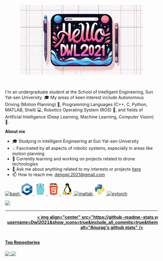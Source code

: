 <p align="center"><a href="https://github.com/Dwl2021/Dwl2021"><img width="80%" alt="Hello, I'm Dwl" src="./assets/hello,dwl.webp" /></a></p> <br />

I'm an undergraduate student at the School of Intelligent Engineering, Sun Yat-sen University. 🎓 My areas of keen interest include Autonomous Driving (Motion Planning) 🚗, Programming Languages (C++, C, Python, MATLAB, Shell) 💻, Robotics Operating System (ROS) 🤖, and fields of Artificial Intelligence (Deep Learning, Machine Learning, Computer Vision) 🧠.

**About me**

- 🎓 Studying in Intelligent Engineering at Sun Yat-sen University
- 💡 Fascinated by all aspects of robotic systems, especially in areas like motion planning
- 🌱 Currently learning and working on projects related to drone technologies
- 💬 Ask me about anything related to my interests or projects [here](https://github.com/Dwl2021/Dwl22021/issues)
- 📫 How to reach me: dengwl.2021@gmail.com


<p align="left"> <a href="https://www.gnu.org/software/bash/" target="_blank" rel="noreferrer"> <img src="https://www.vectorlogo.zone/logos/gnu_bash/gnu_bash-icon.svg" alt="bash" width="40" height="40"/> </a> <a href="https://www.cprogramming.com/" target="_blank" rel="noreferrer"> <img src="https://raw.githubusercontent.com/devicons/devicon/master/icons/cplusplus/cplusplus-original.svg" alt="cplusplus" width="40" height="40"/> </a> <a href="https://golang.org" target="_blank" rel="noreferrer"> <img src="https://raw.githubusercontent.com/devicons/devicon/master/icons/go/go-original.svg" alt="go" width="40" height="40"/> </a> <a href="https://www.w3.org/html/" target="_blank" rel="noreferrer"> <img src="https://raw.githubusercontent.com/devicons/devicon/master/icons/html5/html5-original-wordmark.svg" alt="html5" width="40" height="40"/> </a> <a href="https://www.linux.org/" target="_blank" rel="noreferrer"> <img src="https://raw.githubusercontent.com/devicons/devicon/master/icons/linux/linux-original.svg" alt="linux" width="40" height="40"/> </a> <a href="https://www.mathworks.com/" target="_blank" rel="noreferrer"> <img src="https://upload.wikimedia.org/wikipedia/commons/2/21/Matlab_Logo.png" alt="matlab" width="40" height="40"/> </a> <a href="https://www.python.org" target="_blank" rel="noreferrer"> <img src="https://raw.githubusercontent.com/devicons/devicon/master/icons/python/python-original.svg" alt="python" width="40" height="40"/> </a> <a href="https://pytorch.org/" target="_blank" rel="noreferrer"> <img src="https://www.vectorlogo.zone/logos/pytorch/pytorch-icon.svg" alt="pytorch" width="40" height="40"/> </a> <a href="https://scikit-learn.org/" target="_blank" rel="noreferrer">

![](assets/Bottom_down.svg)

 

| <a href=" ">< img align="center" src="https://github-readme-stats.vercel.app/api?username=Dwl2021&show_icons=true&include_all_commits=true&theme=buefy&hide_border=true" alt="Anurag's github stats" /></a > | <a href="https://github.com/anuraghazra/github-readme-stats">< img align="center" src="https://github-readme-stats.vercel.app/api/top-langs/?username=Dwl2021&layout=compact&theme=buefy&hide_border=true" /></a > |
| ------------- | ------------- |

#### Top Repositories

<a href="https://github.com/anuraghazra/github-readme-stats">   <img align="center" src="https://github-readme-stats.vercel.app/api/pin/?username=Dwl2021&repo=Plant-Pathology-2021&theme=buefy" /> </a> <a href="https://github.com/anuraghazra/anuraghazra.github.io">   <img align="center" src="https://github-readme-stats.vercel.app/api/pin/?username=dwl2021&repo=clash-for-terminal&theme=buefy" /> </a> <br /> <br />

